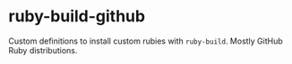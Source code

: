 ruby-build-github
=================

Custom definitions to install custom rubies with `ruby-build`. Mostly GitHub Ruby distributions.
